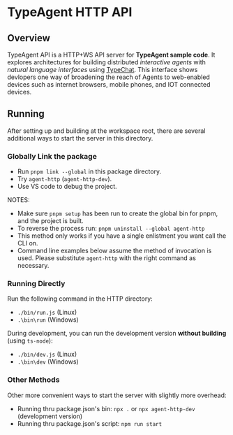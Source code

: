 # TypeAgent HTTP API

## Overview

TypeAgent API is a HTTP+WS API server for **TypeAgent sample code**. It  explores architectures for building distributed _interactive agents_ with _natural language interfaces_ using [TypeChat](https://github.com/microsoft/typechat). This interface shows devlopers one way of broadening the reach of Agents to web-enabled devices such as internet browsers, mobile phones, and IOT connected devices.

## Running

After setting up and building at the workspace root, there are several additional ways to start the server in this directory.

### Globally Link the package

- Run `pnpm link --global` in this package directory.
- Try `agent-http` (`agent-http-dev`).
- Use VS code to debug the project.

NOTES:

- Make sure `pnpm setup` has been run to create the global bin for pnpm, and the project is built.
- To reverse the process run: `pnpm uninstall --global agent-http`
- This method only works if you have a single enlistment you want call the CLI on.
- Command line examples below assume the method of invocation is used. Please substitute `agent-http` with the right command as necessary.

### Running Directly

Run the following command in the HTTP directory:

- `./bin/run.js` (Linux)
- `.\bin\run` (Windows)

During development, you can run the development version **without building** (using `ts-node`):

- `./bin/dev.js` (Linux)
- `.\bin\dev` (Windows)

### Other Methods

Other more convenient ways to start the server with slightly more overhead:

- Running thru package.json's bin: `npx .` or `npx agent-http-dev` (development version)
- Running thru package.json's script: `npm run start`

